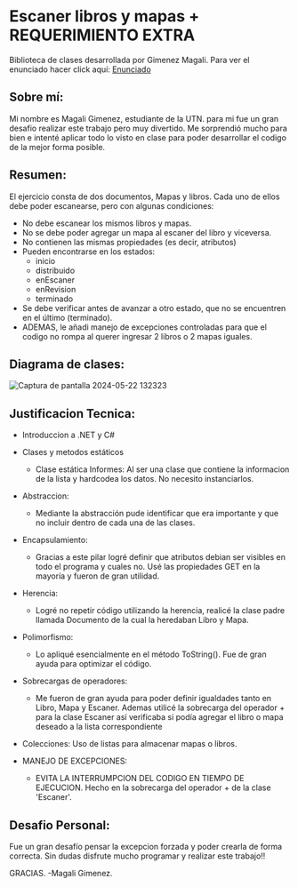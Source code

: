 # Escaner libros y mapas + REQUERIMIENTO EXTRA
Biblioteca de clases desarrollada por Gimenez Magali. Para ver el enunciado hacer click aquí: [Enunciado](https://www.utnfravirtual.org.ar/pluginfile.php/545997/mod_resource/content/1/PP_Escaner.pdf)

## Sobre mí:
Mi nombre es Magali Gimenez, estudiante de la UTN. para mi fue un gran desafio realizar este trabajo pero muy divertido. Me sorprendió mucho para bien e intenté aplicar todo lo visto en clase para poder desarrollar el codigo de la mejor forma posible. 

## Resumen:
El ejercicio consta de dos documentos, Mapas y libros. Cada uno de ellos debe poder escanearse, pero con algunas condiciones:
- No debe escanear los mismos libros y mapas.
- No se debe poder agregar un mapa al escaner del libro y viceversa.
- No contienen las mismas propiedades (es decir, atributos)
- Pueden encontrarse en los estados:
  - inicio
  - distribuido
  - enEscaner
  - enRevision
  - terminado
- Se debe verificar antes de avanzar a otro estado, que no se encuentren en el último (terminado).
- ADEMAS, le añadi manejo de excepciones controladas para que el codigo no rompa al querer ingresar 2 libros o 2 mapas iguales.

## Diagrama de clases:

![Captura de pantalla 2024-05-22 132323](https://github.com/magaligimenez/PP_RequerExtra_Escaner_GimenezMagali/assets/123522629/db2bf63c-a8d8-4fca-80ce-e0ddc6965fc0)

## Justificacion Tecnica:

* Introduccion a .NET y C#
* Clases y metodos estáticos
  * Clase estática Informes: Al ser una clase que contiene la informacion de la lista y hardcodea los datos. No necesito instanciarlos.
 
* Abstraccion:
  * Mediante la abstracción pude identificar que era importante y que no incluir dentro de cada una de las clases.

* Encapsulamiento:
  * Gracias a este pilar logré definir que atributos debian ser visibles en todo el programa y cuales no. Usé las propiedades GET en la mayoría y fueron de gran utilidad.
 
* Herencia:
  * Logré no repetir código utilizando la herencia, realicé la clase padre llamada Documento de la cual la heredaban Libro y Mapa.
 
* Polimorfismo:
  * Lo apliqué esencialmente en el método ToString(). Fue de gran ayuda para optimizar el código.

* Sobrecargas de operadores:
  * Me fueron de gran ayuda para poder definir igualdades tanto en Libro, Mapa y Escaner. Ademas utilicé la sobrecarga del operador + para la clase Escaner así verificaba si podía agregar el libro o mapa deseado a la lista correspondiente
 
* Colecciones: Uso de listas para almacenar mapas o libros.

* MANEJO DE EXCEPCIONES:
  * EVITA LA INTERRUMPCION DEL CODIGO EN TIEMPO DE EJECUCION. Hecho en la sobrecarga del operador + de la clase 'Escaner'.

## Desafio Personal:
Fue un gran desafío pensar la excepcion forzada y poder crearla de forma correcta. Sin dudas disfrute mucho programar y realizar este trabajo!!

GRACIAS. -Magali Gimenez.
